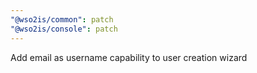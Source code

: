 ```yaml
---
"@wso2is/common": patch
"@wso2is/console": patch
---
```


Add email as username capability to user creation wizard
